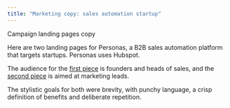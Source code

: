 ```yaml
---
title: "Marketing copy: sales automation startup"
---
```


Campaign landing pages copy 

Here are two landing pages for Personas, a B2B sales automation platform that targets startups. Personas uses Hubspot. 

The audience for the [first piece](https://github.com/bennetthub500/personal/blob/master/assets/images/PersonasFoundersLanding.pdf) is founders and heads of sales, and the [second piece](https://github.com/bennetthub500/personal/blob/master/assets/images/PersonasMktgLanding.pdf) is aimed at marketing leads.  

The stylistic goals for both were brevity, with punchy language, a crisp definition of benefits and deliberate repetition. 

